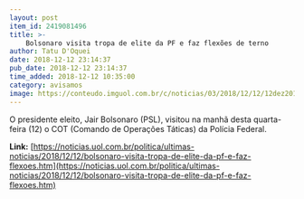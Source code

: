 ```yaml
---
layout: post
item_id: 2419081496
title: >-
    Bolsonaro visita tropa de elite da PF e faz flexões de terno
author: Tatu D'Oquei
date: 2018-12-12 23:14:37
pub_date: 2018-12-12 23:14:37
time_added: 2018-12-12 10:35:00
category: avisamos
image: https://conteudo.imguol.com.br/c/noticias/03/2018/12/12/12dez2018---o-presidente-eleito-jair-bolsonaro-psl-se-abaixa-para-fazer-flexoes-em-visita-a-centro-da-pf-em-brasilia-1544621341260_v2_615x300.jpg
---
```


O presidente eleito, Jair Bolsonaro (PSL), visitou na manhã desta quarta-feira (12) o COT (Comando de Operações Táticas) da Polícia Federal.

**Link:** [https://noticias.uol.com.br/politica/ultimas-noticias/2018/12/12/bolsonaro-visita-tropa-de-elite-da-pf-e-faz-flexoes.htm](https://noticias.uol.com.br/politica/ultimas-noticias/2018/12/12/bolsonaro-visita-tropa-de-elite-da-pf-e-faz-flexoes.htm)

